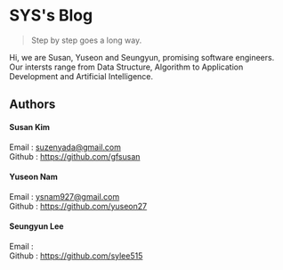 # SYS's Blog

> Step by step goes a long way.

Hi, we are Susan, Yuseon and Seungyun, promising software engineers.  
Our intersts range from Data Structure, Algorithm to Application Development and Artificial Intelligence. 

## Authors
#### Susan Kim
Email  : suzenyada@gmail.com  
Github : https://github.com/gfsusan  
  
#### Yuseon Nam
Email  : ysnam927@gmail.com  
Github : https://github.com/yuseon27  

#### Seungyun Lee
Email  :   
Github : https://github.com/sylee515